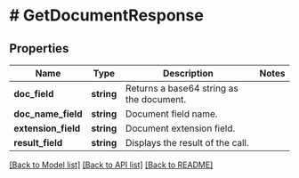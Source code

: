# # GetDocumentResponse

## Properties

Name | Type | Description | Notes
------------ | ------------- | ------------- | -------------
**doc_field** | **string** | Returns a base64 string as the document. |
**doc_name_field** | **string** | Document field name. |
**extension_field** | **string** | Document extension field. |
**result_field** | **string** | Displays the result of the call. |

[[Back to Model list]](../../README.md#models) [[Back to API list]](../../README.md#endpoints) [[Back to README]](../../README.md)
